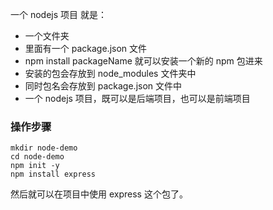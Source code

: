 一个 nodejs 项目 就是：

- 一个文件夹
- 里面有一个 package.json 文件
- npm install packageName 就可以安装一个新的 npm 包进来
- 安装的包会存放到 node_modules 文件夹中
- 同时包名会存放到 package.json 文件中
- 一个 nodejs 项目，既可以是后端项目，也可以是前端项目

### 操作步骤

```
mkdir node-demo
cd node-demo
npm init -y
npm install express
```
然后就可以在项目中使用 express 这个包了。
